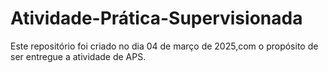 # Atividade-Prática-Supervisionada
Este repositório foi criado no dia 04 de março de 2025,com o propósito de ser entregue a atividade de APS.
